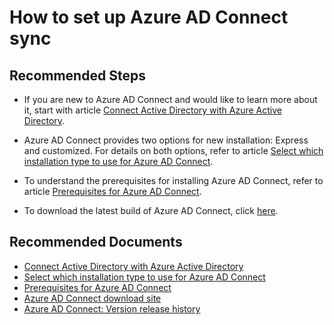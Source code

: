 <properties
    pageTitle="How to set up Azure AD Connect sync"
    description="How to set up Azure AD Connect sync"
    service="microsoft.aad"
    resource="Microsoft_AAD_IAM"
    authors="cychua"
    ms.author="cychua"
    displayOrder="60"
    selfHelpType="resource"
    supportTopicIds=""
    resourceTags=""
    productPesIds=""
    cloudEnvironments="MoonCake"
	articleId="activedirectory-aadconnect-sync-aadconnectsetup-mooncake"
	ownershipId="AzureIdentity_User"
/>

# How to set up Azure AD Connect sync

## **Recommended Steps**

* If you are new to Azure AD Connect and would like to learn more about it, start with article [Connect Active Directory with Azure Active Directory](https://docs.azure.cn/active-directory/hybrid/whatis-hybrid-identity).

* Azure AD Connect provides two options for new installation: Express and customized. For details on both options, refer to article [Select which installation type to use for Azure AD Connect](https://docs.azure.cn/active-directory/hybrid/how-to-connect-install-select-installation).

* To understand the prerequisites for installing Azure AD Connect, refer to article [Prerequisites for Azure AD Connect](https://docs.azure.cn/active-directory/hybrid/how-to-connect-install-prerequisites).

* To download the latest build of Azure AD Connect, click [here](https://www.microsoft.com/download/details.aspx?id=47594).

## **Recommended Documents**

* [Connect Active Directory with Azure Active Directory](https://docs.azure.cn/active-directory/hybrid/whatis-hybrid-identity)
* [Select which installation type to use for Azure AD Connect](https://docs.azure.cn/active-directory/hybrid/how-to-connect-install-select-installation)  
* [Prerequisites for Azure AD Connect](https://docs.azure.cn/active-directory/hybrid/how-to-connect-install-prerequisites)  
* [Azure AD Connect download site](https://www.microsoft.com/download/details.aspx?id=47594)  
* [Azure AD Connect: Version release history](https://docs.azure.cn/active-directory/hybrid/reference-connect-version-history)  
